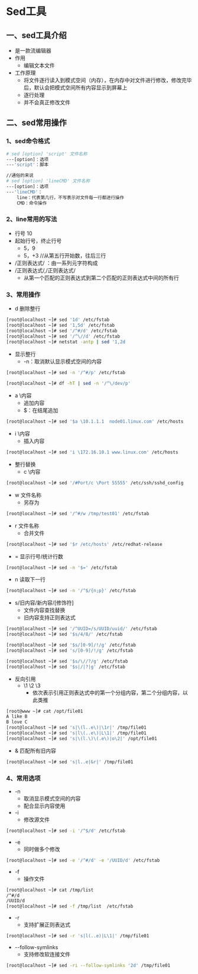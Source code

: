 # Sed工具

## 一、sed工具介绍

* 是一款流编辑器
* 作用
  * 编辑文本文件
* 工作原理
  * 将文件逐行读入到模式空间（内存），在内存中对文件进行修改，修改完毕后，默认会把模式空间所有内容显示到屏幕上
  * 逐行处理
  * 并不会真正修改文件

## 二、sed常用操作

### 1、sed命令格式

```bash
# sed [option] 'script' 文件名称
---[option]：选项
---'script'：脚本

//通俗的来说
# sed [option] 'lineCMD' 文件名称
---[option]：选项
---'lineCMD'：
	line：代表第几行，不写表示对文件每一行都进行操作
	CMD：命令操作
```

### 2、line常用的写法

* 行号	10
* 起始行号，终止行号
  * 5，9
  * 5，+3   //从第五行开始数，往后三行
* /正则表达式/      ：由一系列元字符构成
* /正则表达式/,/正则表达式/
  * 从第一个匹配的正则表达式到第二个匹配的正则表达式中间的所有行

### 3、常用操作

* d	删除整行

```bash
[root@localhost ~]# sed '1d' /etc/fstab 
[root@localhost ~]# sed '1,5d' /etc/fstab 
[root@localhost ~]# sed '/^#/d' /etc/fstab 
[root@localhost ~]# sed '/^\//d' /etc/fstab 
[root@localhost ~]# netstat -antp | sed '1,2d
```

* 显示整行
  * -n：取消默认显示模式空间的内容

```bash
[root@localhost ~]# sed -n '/^#/p' /etc/fstab 
		
[root@localhost ~]# df -hT | sed -n '/^\/dev/p'
```

* a \内容     
  * 追加内容
  * $：在结尾追加

```bash
[root@localhost ~]# sed '$a \10.1.1.1  node01.linux.com' /etc/hosts
```

* i  \内容
  * 插入内容

```bash
[root@localhost ~]# sed 'i \172.16.10.1 www.linux.com' /etc/hosts
```

* 整行替换
  * c  \内容

```bash
[root@localhost ~]# sed '/#Port/c \Port 55555' /etc/ssh/sshd_config 
```

* w 文件名称		
  * 另存为

```bash
[root@localhost ~]# sed '/^#/w /tmp/test01' /etc/fstab 
```

* r	文件名称	
  * 合并文件

```bash
[root@localhost ~]# sed '$r /etc/hosts' /etc/redhat-release 	
```

* =	显示行号/统计行数

```bash
[root@localhost ~]# sed -n '$=' /etc/fstab 
```

* n  读取下一行

```bash
[root@localhost ~]# sed -n '/^$/{n;p}' /etc/fstab 
```

* s/旧内容/新内容/[修饰符]
  * 文件内容查找替换
  * 旧内容支持正则表达式

```bash
[root@localhost ~]# sed '/^UUID=/s/UUID/uuid/' /etc/fstab 
[root@localhost ~]# sed '$s/4/8/' /etc/fstab 

[root@localhost ~]# sed '$s/[0-9]/!/g' /etc/fstab 
[root@localhost ~]# sed 's/[0-9]/!/g' /etc/fstab 

[root@localhost ~]# sed '$s/\//?/g' /etc/fstab 
[root@localhost ~]# sed '$s|/|?|g' /etc/fstab 
```

* 反向引用
  * \1   \2   \3
    * 依次表示引用正则表达式中的第一个分组内容，第二个分组内容，以此类推

```bash
[root@www ~]# cat /opt/file01 
A like B
B love C
[root@localhost ~]# sed 's|\(l..e\)|\1r|' /tmp/file01
[root@localhost ~]# sed 's|l\(..e\)|L\1|' /tmp/file01 
[root@localhost ~]# sed 's|\(l.\)\(.e\)|o\2|' /opt/file01 
```

* & 匹配所有旧内容

```bash
[root@localhost ~]# sed 's|l..e|&r|' /tmp/file01
```

### 4、常用选项

* -n
  * 取消显示模式空间的内容
  * 配合显示内容使用
* -i
  * 修改源文件

```bash
[root@localhost ~]# sed -i '/^$/d' /etc/fstab 
```

* -e
  * 同时做多个修改

```bash
[root@localhost ~]# sed -e '/^#/d' -e '/UUID/d' /etc/fstab 
```

* -f
  * 操作文件

```bash
[root@localhost ~]# cat /tmp/list
/^#/d
/UUID/d
[root@localhost ~]# sed -f /tmp/list  /etc/fstab 
```

* -r
  * 支持扩展正则表达式

```bash
[root@localhost ~]# sed -r 's|l(..e)|L\1|' /tmp/file01 
```

* --follow-symlinks  
  * 支持修改软连接文件

```bash
[root@localhost ~]# sed -ri --follow-symlinks '2d' /tmp/file01 
```

